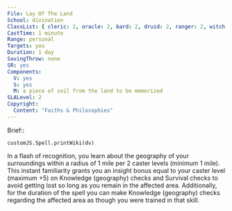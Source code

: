```yaml
---
File: Lay Of The Land
School: divination
ClassList: { cleric: 2, oracle: 2, bard: 2, druid: 2, ranger: 2, witch: 2 }
CastTime: 1 minute
Range: personal
Targets: you
Duration: 1 day
SavingThrow: none
SR: yes
Components:
  V: yes
  S: yes
  M: a piece of soil from the land to be memorized
SLALevel: 2
Copyright:
  Content: "Faiths & Philosophies"
---
```

Brief:: 

```dataviewjs
customJS.Spell.printWiki(dv)
```

In a flash of recognition, you learn about the geography of your surroundings within a radius of 1 mile per 2 caster levels (minimum 1 mile). This instant familiarity grants you an insight bonus equal to your caster level (maximum +5) on Knowledge (geography) checks and Survival checks to avoid getting lost so long as you remain in the affected area.  Additionally, for the duration of the spell you can make Knowledge (geography) checks regarding the affected area as though you were trained in that skill.
